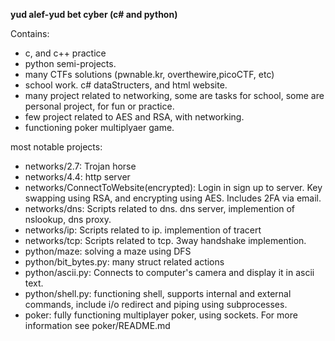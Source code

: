 **yud alef-yud bet cyber (c# and python)**

Contains: 
 * c, and c++ practice
 * python semi-projects. 
 * many CTFs solutions (pwnable.kr, overthewire,picoCTF, etc)
 * school work. c# dataStructers, and html website.
 * many project related to networking, some are tasks for school, some are personal project, for fun or practice.
 * few project related to AES and RSA, with networking.
 * functioning poker multiplyaer game.


most notable projects:
 - networks/2.7: Trojan horse
 - networks/4.4: http server
 - networks/ConnectToWebsite(encrypted): Login in sign up to server. Key swapping using RSA, and encrypting using AES. Includes 2FA via email.
 - networks/dns: Scripts related to dns. dns server, implemention of nslookup, dns proxy.
 - networks/ip: Scripts related to ip. implemention of tracert
 - networks/tcp: Scripts related to tcp. 3way handshake implemention.
 - python/maze: solving a maze using DFS
 - python/bit_bytes.py: many struct related actions
 - python/ascii.py: Connects to computer's camera and display it in ascii text. 
 - python/shell.py: functioning shell, supports internal and external commands, include i/o redirect and piping using subprocesses.
 - poker: fully functioning multiplayer poker, using sockets. For more information see poker/README.md

